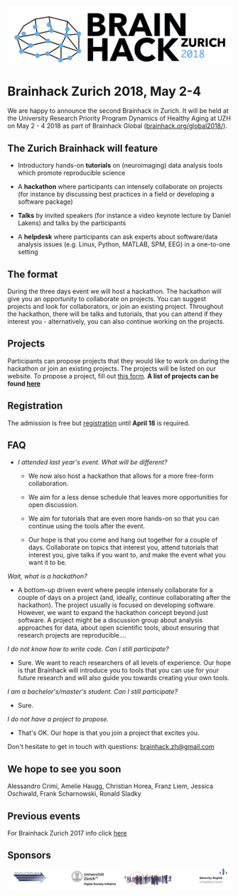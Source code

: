 
![](logo.png)
# Brainhack Zurich 2018, May 2-4




We are happy to announce the second Brainhack in Zurich. It will be held at the University Research Priority Program Dynamics of Healthy Aging at UZH on May 2 - 4 2018 as part of Brainhack Global ([brainhack.org/global2018/](http://brainhack.org/global2018/)).

## The Zurich Brainhack will feature

* Introductory hands-on **tutorials** on (neuroimaging) data analysis tools which promote reproducible science

* A **hackathon** where participants can intensely collaborate on projects (for instance by discussing best practices in a field or developing a software package)

* **Talks** by invited speakers (for instance a video keynote lecture by Daniel Lakens) and talks by the participants

* A **helpdesk** where participants can ask experts about software/data analysis issues  (e.g. Linux, Python, MATLAB, SPM, EEG) in a one-to-one setting

## The format

During the three days event we will host a hackathon. The hackathon will give you an opportunity to collaborate on projects. You can suggest projects and look for collaborators, or join an existing project. Throughout the hackathon, there will be talks and tutorials, that you can attend if they interest you - alternatively, you can also continue working on the projects.



## Projects

Participants can propose projects that they would like to work on during the hackathon or join an existing projects. The projects will be listed on our website. To propose a project, fill out [this form](https://goo.gl/forms/Pk14z4UyX2mUc2er1).
**A list of projects can be found [here](projects.html)**

## Registration

The admission is free but [registration](https://goo.gl/forms/Ss9dlfuGWzqsuy6y1) until **April 18** is required.

## FAQ

* *I attended last year's event. What will be different?*

    * We now also host a hackathon that allows for a more free-form collaboration.

    * We aim for a less dense schedule that leaves more opportunities for open discussion.

    * We aim for tutorials that are even more hands-on so that you can continue using the tools after the event.

    * Our hope is that you come and hang out together for a couple of days. Collaborate on topics that interest you, attend tutorials that interest you, give talks if you want to, and make the event what you want it to be.

*Wait, what is a hackathon?*

* A bottom-up driven event where people intensely collaborate for a couple of days on a project (and, ideally, continue collaborating after the hackathon). The project usually is focused on developing software. However, we want to expand the hackathon concept beyond just software. A project might be a discussion group about analysis approaches for data, about open scientific tools, about ensuring that research projects are reproducible....

*I do not know how to write code. Can I still participate?*

* Sure. We want to reach researchers of all levels of experience. Our hope is that Brainhack will introduce you to tools that you can use for your future research and will also guide you towards creating your own tools.

*I am a bachelor's/master's student. Can I still participate?*

* Sure.

*I do not have a project to propose.*

* That's OK. Our hope is that you join a project that excites you.


Don't hesitate to get in touch with questions: [brainhack.zh@gmail.com](mailto:brainhack.zh@gmail.com)


## We hope to see you soon

Alessandro Crimi, Amelie Haugg, Christian Horea, Franz Liem, Jessica Oschwald, Frank Scharnowski, Ronald Sladky





## Previous events
For Brainhack Zurich 2017 info click [here](https://dynage.github.io/brainhack-zh/)

## Sponsors
![](sponsors.png)